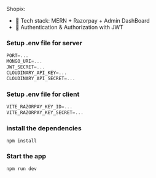 
Shopix:

-   🌟 Tech stack: MERN + Razorpay + Admin DashBoard
-   🎃 Authentication & Authorization with JWT
 
### Setup .env file for server

```js
PORT=...
MONGO_URI=...
JWT_SECRET=...
CLOUDINARY_API_KEY=...
CLOUDINARY_API_SECRET=...
```

### Setup .env file for client

```js
VITE_RAZORPAY_KEY_ID=...
VITE_RAZORPAY_KEY_SECRET=...
```

### install the dependencies

```shell
npm install
```

### Start the app

```shell
npm run dev
```
